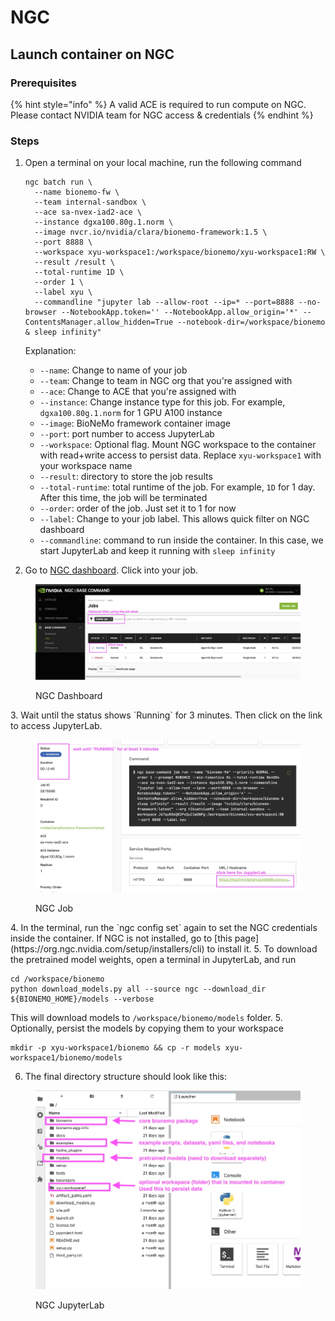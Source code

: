 # NGC

## Launch container on NGC

### Prerequisites

{% hint style="info" %}
A valid ACE is required to run compute on NGC. Please contact NVIDIA team for NGC access & credentials
{% endhint %}

### Steps

1.  Open a terminal on your local machine, run the following command

    ```shell
    ngc batch run \
      --name bionemo-fw \
      --team internal-sandbox \
      --ace sa-nvex-iad2-ace \
      --instance dgxa100.80g.1.norm \
      --image nvcr.io/nvidia/clara/bionemo-framework:1.5 \
      --port 8888 \
      --workspace xyu-workspace1:/workspace/bionemo/xyu-workspace1:RW \
      --result /result \
      --total-runtime 1D \
      --order 1 \
      --label xyu \
      --commandline "jupyter lab --allow-root --ip=* --port=8888 --no-browser --NotebookApp.token='' --NotebookApp.allow_origin='*' --ContentsManager.allow_hidden=True --notebook-dir=/workspace/bionemo & sleep infinity"
    ```

    Explanation:

    * `--name`: Change to name of your job
    * `--team`: Change to team in NGC org that you're assigned with
    * `--ace`: Change to ACE that you're assigned with
    * `--instance`: Change instance type for this job. For example, `dgxa100.80g.1.norm` for 1 GPU A100 instance
    * `--image`: BioNeMo framework container image
    * `--port`: port number to access JupyterLab
    * `--workspace`: Optional flag. Mount NGC workspace to the container with read+write access to persist data. Replace `xyu-workspace1` with your workspace name
    * `--result`: directory to store the job results
    * `--total-runtime`: total runtime of the job. For example, `1D` for 1 day. After this time, the job will be terminated
    * `--order`: order of the job. Just set it to 1 for now
    * `--label`: Change to your job label. This allows quick filter on NGC dashboard
    * `--commandline`: command to run inside the container. In this case, we start JupyterLab and keep it running with `sleep infinity`
2. Go to [NGC dashboard](https://bc.ngc.nvidia.com/jobs). Click into your job.
  <figure><img src="../.gitbook/assets/images/ngc-dashboard.jpg" alt=""><figcaption><p>NGC Dashboard</p></figcaption></figure>
3. Wait until the status shows `Running` for 3 minutes. Then click on the link to access JupyterLab. 
    <figure><img src="../.gitbook/assets/images/ngc-job.jpg" alt=""><figcaption><p>NGC Job</p></figcaption></figure>
4. In the terminal, run the `ngc config set` again to set the NGC credentials inside the container. If NGC is not installed, go to [this page](https://org.ngc.nvidia.com/setup/installers/cli) to install it.
5. To download the pretrained model weights, open a terminal in JupyterLab, and run

  ```shell
  cd /workspace/bionemo
  python download_models.py all --source ngc --download_dir ${BIONEMO_HOME}/models --verbose
  ```
  
  This will download models to `/workspace/bionemo/models` folder. 5. Optionally, persist the models by copying them to your workspace

  ```shell
  mkdir -p xyu-workspace1/bionemo && cp -r models xyu-workspace1/bionemo/models
  ```
  
6. The final directory structure should look like this:
  <figure><img src="../.gitbook/assets/images/ngc-jupyterlab.jpg" alt=""><figcaption><p>NGC JupyterLab</p></figcaption></figure>
